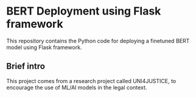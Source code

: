# BERT Deployment using Flask framework
This repository contains the Python code for deploying a finetuned BERT model using Flask framework.

## Brief intro
This project comes from a research project called UNI4JUSTICE, to encourage the use of ML/AI models in the legal context.
